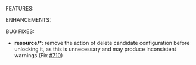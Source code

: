 <!-- markdownlint-disable-file MD013 MD041 -->
FEATURES:

ENHANCEMENTS:

BUG FIXES:

* **resource/***: remove the action of delete candidate configuration before unlocking it, as this is unnecessary and may produce inconsistent warnings (Fix [#710](https://github.com/jeremmfr/terraform-provider-junos/issues/710))
